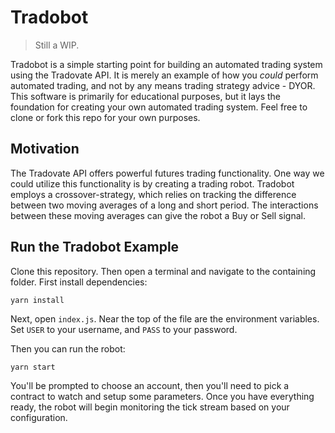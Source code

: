 # Tradobot
> Still a WIP.

Tradobot is a simple starting point for building an automated trading system using the Tradovate API. It is merely an example of how you _could_ perform automated trading, and not by any means trading strategy advice - DYOR. This software is primarily for educational purposes, but it lays the foundation for creating your own automated trading system. Feel free to clone or fork this repo for your own purposes.

## Motivation
The Tradovate API offers powerful futures trading functionality. One way we could utilize this functionality is by creating a trading robot. Tradobot employs a crossover-strategy, which relies on tracking the difference between two moving averages of a long and short period. The interactions between these moving averages can give the robot a Buy or Sell signal.

## Run the Tradobot Example
Clone this repository. Then open a terminal and navigate to the containing folder. First install dependencies:
```
yarn install
```
Next, open `index.js`. Near the top of the file are the environment variables. Set `USER` to your username, and `PASS` to your password.

Then you can run the robot:
```
yarn start
```

You'll be prompted to choose an account, then you'll need to pick a contract to watch and setup some parameters. Once you have everything ready, the robot will begin monitoring the tick stream based on your configuration.